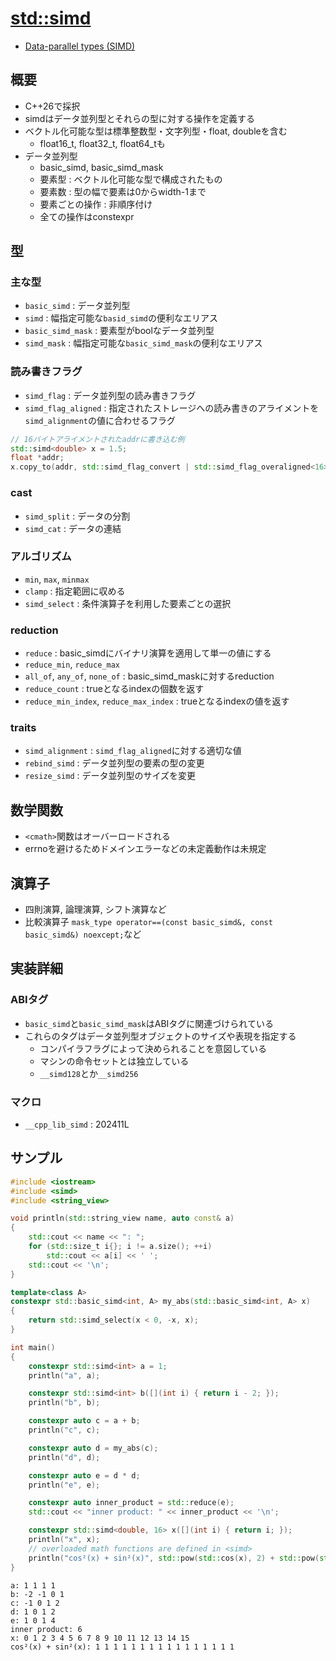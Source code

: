 # [std::simd](https://wg21.link/p1928r15)

- [Data-parallel types (SIMD)](https://en.cppreference.com/w/cpp/numeric/simd)

## 概要
- C++26で採択
- simdはデータ並列型とそれらの型に対する操作を定義する
- ベクトル化可能な型は標準整数型・文字列型・float, doubleを含む
  - float16_t, float32_t, float64_tも
- データ並列型
  - basic_simd, basic_simd_mask
  - 要素型 : ベクトル化可能な型で構成されたもの
  - 要素数 : 型の幅で要素は0からwidth-1まで
  - 要素ごとの操作 : 非順序付け
  - 全ての操作はconstexpr

## 型
### 主な型
- `basic_simd` : データ並列型
- `simd` : 幅指定可能な`basid_simd`の便利なエリアス
- `basic_simd_mask` : 要素型がboolなデータ並列型
- `simd_mask` : 幅指定可能な`basic_simd_mask`の便利なエリアス

### 読み書きフラグ
- `simd_flag` : データ並列型の読み書きフラグ
- `simd_flag_aligned` : 指定されたストレージへの読み書きのアライメントを`simd_alignment`の値に合わせるフラグ

```cpp
// 16バイトアライメントされたaddrに書き込む例
std::simd<double> x = 1.5;
float *addr;
x.copy_to(addr, std::simd_flag_convert | std::simd_flag_overaligned<16>);
```

### cast
- `simd_split` : データの分割
- `simd_cat` : データの連結

### アルゴリズム
- `min`, `max`, `minmax`
- `clamp` : 指定範囲に収める
- `simd_select` : 条件演算子を利用した要素ごとの選択

### reduction
- `reduce` : basic_simdにバイナリ演算を適用して単一の値にする
- `reduce_min`, `reduce_max`
- `all_of`, `any_of`, `none_of` : basic_simd_maskに対するreduction
- `reduce_count` : trueとなるindexの個数を返す
- `reduce_min_index`, `reduce_max_index` : trueとなるindexの値を返す

### traits
- `simd_alignment` : `simd_flag_aligned`に対する適切な値
- `rebind_simd` : データ並列型の要素の型の変更
- `resize_simd` : データ並列型のサイズを変更

## 数学関数
- `<cmath>`関数はオーバーロードされる
- errnoを避けるためドメインエラーなどの未定義動作は未規定

## 演算子
- 四則演算, 論理演算, シフト演算など
- 比較演算子 `mask_type operator==(const basic_simd&, const basic_simd&) noexcept;`など

## 実装詳細
### ABIタグ
- `basic_simd`と`basic_simd_mask`はABIタグに関連づけられている
- これらのタグはデータ並列型オブジェクトのサイズや表現を指定する
  - コンパイラフラグによって決められることを意図している
  - マシンの命令セットとは独立している
  - `__simd128`とか`__simd256`

### マクロ
- `__cpp_lib_simd` : 202411L

## サンプル
```cpp
#include <iostream>
#include <simd>
#include <string_view>

void println(std::string_view name, auto const& a)
{
    std::cout << name << ": ";
    for (std::size_t i{}; i != a.size(); ++i)
        std::cout << a[i] << ' ';
    std::cout << '\n';
}

template<class A>
constexpr std::basic_simd<int, A> my_abs(std::basic_simd<int, A> x)
{
    return std::simd_select(x < 0, -x, x);
}

int main()
{
    constexpr std::simd<int> a = 1;
    println("a", a);

    constexpr std::simd<int> b([](int i) { return i - 2; });
    println("b", b);

    constexpr auto c = a + b;
    println("c", c);

    constexpr auto d = my_abs(c);
    println("d", d);

    constexpr auto e = d * d;
    println("e", e);

    constexpr auto inner_product = std::reduce(e);
    std::cout << "inner product: " << inner_product << '\n';

    constexpr std::simd<double, 16> x([](int i) { return i; });
    println("x", x);
    // overloaded math functions are defined in <simd>
    println("cos²(x) + sin²(x)", std::pow(std::cos(x), 2) + std::pow(std::sin(x), 2));
}
```

```
a: 1 1 1 1
b: -2 -1 0 1
c: -1 0 1 2
d: 1 0 1 2
e: 1 0 1 4
inner product: 6
x: 0 1 2 3 4 5 6 7 8 9 10 11 12 13 14 15
cos²(x) + sin²(x): 1 1 1 1 1 1 1 1 1 1 1 1 1 1 1 1
```
